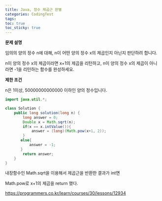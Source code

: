 ```yaml
---
title: Java, 정수 제곱근 판별
categories: CodingTest
tags: 
toc: true
toc_sticky: true
---
```


**문제 설명**  

임의의 양의 정수 n에 대해, n이 어떤 양의 정수 x의 제곱인지 아닌지 판단하려 합니다.

n이 양의 정수 x의 제곱이라면 x+1의 제곱을 리턴하고, n이 양의 정수 x의 제곱이 아니라면 -1을 리턴하는 함수를 완성하세요.

**제한 조건**

n은 1이상, 50000000000000 이하인 양의 정수입니다.


```java
import java.util.*;

class Solution {
    public long solution(long n) {
        long answer = 0;
        Double x = Math.sqrt(n);
        if(x == x.intValue()){
            answer = (long)(Math.pow(x+1, 2));
        }
       else{
           answer = -1;
       }
        return answer;
    }
}
```

내장함수인 Math.sqrt을 이용해서 제곱근을 반환한 결과가 int면 

Math.pow로 x+1의 제곱을 return 했다. 




https://programmers.co.kr/learn/courses/30/lessons/12934